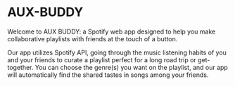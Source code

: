 # AUX-BUDDY
Welcome to AUX BUDDY: a Spotify web app designed to help you make collaborative 
playlists with friends at the touch of a button.

Our app utilizes Spotify API, going through the music listening habits of you 
and your friends to curate a playlist perfect for a long road trip or 
get-together. You can choose the genre(s) you want on the playlist, and our app will
automatically find the shared tastes in songs among your friends.
